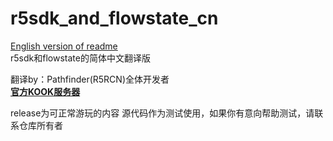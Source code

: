 # r5sdk_and_flowstate_cn  
[English version of readme](/README_ENG.md)  
r5sdk和flowstate的简体中文翻译版  

翻译by：Pathfinder(R5RCN)全体开发者  
__[官方KOOK服务器](https://kook.top/MQLPDV "点击进入")__  

release为可正常游玩的内容
源代码作为测试使用，如果你有意向帮助测试，请联系仓库所有者
